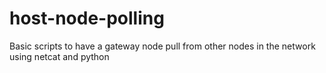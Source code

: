 # host-node-polling
Basic scripts to have a gateway node pull from other nodes in the network using netcat and python
